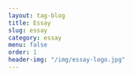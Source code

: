 ```yaml
---
layout: tag-blog
title: Essay
slug: essay
category: essay
menu: false
order: 1
header-img: "/img/essay-logo.jpg"
---
```

